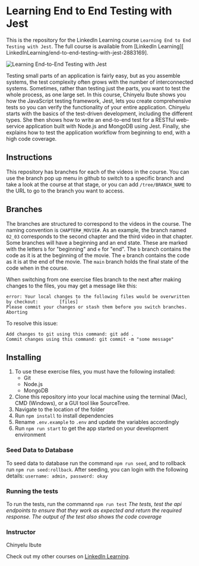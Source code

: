 # Learning End to End Testing with Jest
This is the repository for the LinkedIn Learning course `Learning End to End Testing with Jest`. The full course is available from [LinkedIn Learning][ LinkedInLearning/end-to-end-testing-with-jest-2883169].

![Learning End-to-End Testing with Jest][lil-thumbnail-url] 

Testing small parts of an application is fairly easy, but as you assemble systems, the test complexity often grows with the number of interconnected systems. Sometimes, rather than testing just the parts, you want to test the whole process, as one large set. In this course, Chinyelu Ibute shows you how the JavaScript testing framework, Jest, lets you create comprehensive tests so you can verify the functionality of your entire application. Chinyelu starts with the basics of the test-driven development, including the different types. She then shows how to write an end-to-end test for a RESTful web-service application built with Node.js and MongoDB using Jest. Finally, she explains how to test the application workflow from beginning to end, with a high code coverage.

## Instructions
This repository has branches for each of the videos in the course. You can use the branch pop up menu in github to switch to a specific branch and take a look at the course at that stage, or you can add `/tree/BRANCH_NAME` to the URL to go to the branch you want to access.

## Branches
The branches are structured to correspond to the videos in the course. The naming convention is `CHAPTER#_MOVIE#`. As an example, the branch named `02_03` corresponds to the second chapter and the third video in that chapter. 
Some branches will have a beginning and an end state. These are marked with the letters `b` for "beginning" and `e` for "end". The `b` branch contains the code as it is at the beginning of the movie. The `e` branch contains the code as it is at the end of the movie. The `main` branch holds the final state of the code when in the course.

When switching from one exercise files branch to the next after making changes to the files, you may get a message like this:

    error: Your local changes to the following files would be overwritten by checkout:        [files]
    Please commit your changes or stash them before you switch branches.
    Aborting

To resolve this issue:
	
    Add changes to git using this command: git add .
	Commit changes using this command: git commit -m "some message"

## Installing
1. To use these exercise files, you must have the following installed:
	- Git
	- Node.js
	- MongoDB
2. Clone this repository into your local machine using the terminal (Mac), CMD (Windows), or a GUI tool like SourceTree.
3. Navigate to the location of the folder
4. Run `npm install` to install dependencies
5. Rename `.env.example` to `.env` and update the variables accordingly
6. Run `npm run start` to get the app started on your development environment
### Seed Data to Database
To seed data to database run the command `npm run seed`, and to rollback run `npm run seed:rollback`. After seeding, you can login with the following details: `username: admin, password: okay`
### Running the tests
To run the tests, run the commannd `npm run test`
_The tests, test the api endpoints to ensure that they work as expected and return the required response. The output of the test also shows the code coverage_


### Instructor

Chinyelu Ibute 
                            


                            

Check out my other courses on [LinkedIn Learning](https://www.linkedin.com/learning/instructors/chinyelu-ibute).

[lil-course-url]: https://www.linkedin.com/learning/end-to-end-testing-with-jest-2883169
[lil-thumbnail-url]: http://
